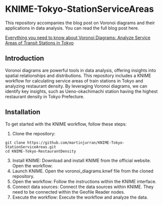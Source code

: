 # KNIME-Tokyo-StationServiceAreas
This repository accompanies the blog post on Voronoi diagrams and their applications in data analysis. You can read the full blog post here.

[Everything you need to know about Voronoi Diagrams: Analyze Service Areas of Transit Stations in Tokyo](https://medium.com/towards-data-science/data-snack-use-voronoi-to-analyze-service-areas-of-transit-stations-in-tokyo-b1179b9dc2a3)

## Introduction
Voronoi diagrams are powerful tools in data analysis, offering insights into spatial relationships and distributions. This repository includes a KNIME workflow for calculating service areas of train stations in Tokyo and analyzing restaurant density. By leveraging Voronoi diagrams, we can identify key insights, such as Ueno-okachimachi station having the highest restaurant density in Tokyo Prefecture.

## Installation
To get started with the KNIME workflow, follow these steps:

1. Clone the repository:
```
git clone https://github.com/martinjurran/KNIME-Tokyo-StationServiceAreas.git
cd KNIME-Tokyo-RestaurantDensity

```

3. Install KNIME:
Download and install KNIME from the official website.
Open the workflow:
4. Launch KNIME.
Open the voronoi_diagrams.knwf file from the cloned repository.
5. Open the workflow:
Follow the instructions within the KNIME interface.
6. Connect data sources:
Connect the data sources within KNIME. They need to be connected within the Geofile Reader nodes.
 5. Execute the workflow:
Execute the workflow and analyze the data.
